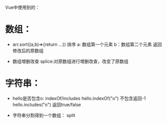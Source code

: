 Vue中使用到的：
# 数组：
- arr.sort((a,b)=>{return ...}) 排序
  a: 数组第一个元素
  b：数组第二个元素
  返回修改后的原数组

- 数组增删改查
  splice:对原数组进行增删改查，改变了原数组


# 字符串：
- hello是否包含o:
  indexOf/includes
  hello.indexOf("o")   不包含返回-1
  hello.includes("o")  返回true/false

- 字符串分割得到一个数组：
    split

